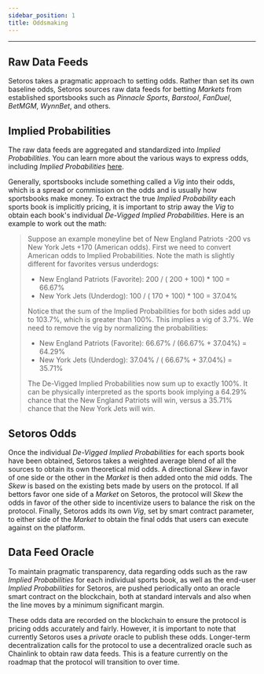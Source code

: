 ```yaml
---
sidebar_position: 1
title: Oddsmaking
---
```


<head>
    <title>Documentation | Oddsmaking</title>
    <meta name="title" property="og:title" content="Documentation | Oddsmaking" />
    <meta name="description" content="Documentation | Oddsmaking" />
    <meta name="description" property="og:description" content="Documentation | Oddsmaking" />
    <meta name="image" property="og:image" content="https://i.imgur.com/7fhonTf.png" />
    <meta name="twitter:title" content="Setoros Protocol" />
    <meta name="twitter:description" content="Documentation | Oddsmaking" />
    <meta name="twitter:image" content="https://i.imgur.com/7fhonTf.png"/>
    <meta name="twitter:card" content="summary_large_image" />
    <meta name="twitter:site" content="@setoros" />
</head>

---

## Raw Data Feeds

Setoros takes a pragmatic approach to setting odds. Rather than set its own baseline odds, Setoros sources raw data feeds for betting *Markets* from established sportsbooks such as *Pinnacle Sports*, *Barstool*, *FanDuel*, *BetMGM*, *WynnBet*, and others. 

## Implied Probabilities

The raw data feeds are aggregated and standardized into *Implied Probabilities*. You can learn more about the various ways to express odds, including *Implied Probabilities* [here](https://www.investopedia.com/articles/dictionary/042215/understand-math-behind-betting-odds-gambling.asp).

Generally, sportsbooks include something called a *Vig* into their odds, which is a spread or commission on the odds and is usually how sportsbooks make money. To extract the true *Implied Probability* each sports book is implicitly pricing, it is important to strip away the *Vig* to obtain each book's individual *De-Vigged Implied Probabilities*. Here is an example to work out the math:

> Suppose an example moneyline bet of New England Patriots -200 vs New York Jets +170 (American odds). First we need to convert American odds to Implied Probabilities. Note the math is slightly different for favorites versus underdogs:
>
> * New England Patriots (Favorite): 200 / ( 200 + 100) * 100 = 66.67%
> * New York Jets (Underdog): 100 / ( 170 + 100) * 100 = 37.04%
>
> Notice that the sum of the Implied Probabilities for both sides add up to 103.7%, which is greater than 100%. This implies a vig of 3.7%. We need to remove the vig by normalizing the probabilities:
>
> * New England Patriots (Favorite): 66.67% / (66.67% + 37.04%) = 64.29%
> * New York Jets (Underdog): 37.04% / ( 66.67% + 37.04%) = 35.71%
>
> The De-Vigged Implied Probabilities now sum up to exactly 100%. It can be physically interpreted as the sports book implying a 64.29% chance that the New England Patriots will win, versus a 35.71% chance that the New York Jets will win.

## Setoros Odds

Once the individual *De-Vigged Implied Probabilities* for each sports book have been obtained, Setoros takes a weighted average blend of all the sources to obtain its own theoretical mid odds. A directional *Skew* in favor of one side or the other in the *Market* is then added onto the mid odds. The *Skew* is based on the existing bets made by users on the protocol. If all bettors favor one side of a *Market* on Setoros, the protocol will *Skew* the odds in favor of the other side to incentivize users to balance the risk on the protocol. Finally, Setoros adds its own *Vig*, set by smart contract parameter, to either side of the *Market* to obtain the final odds that users can execute against on the platform.

## Data Feed Oracle

To maintain pragmatic transparency, data regarding odds such as the raw *Implied Probabilities* for each individual sports book, as well as the end-user *Implied Probabilities* for Setoros, are pushed periodically onto an oracle smart contract on the blockchain, both at standard intervals and also when the line moves by a minimum significant margin. 

These odds data are recorded on the blockchain to ensure the protocol is pricing odds accurately and fairly. However, it is important to note that currently Setoros uses a *private* oracle to publish these odds. Longer-term decentralization calls for the protocol to use a decentralized oracle such as Chainlink to obtain raw data feeds. This is a feature currently on the roadmap that the protocol will transition to over time.

